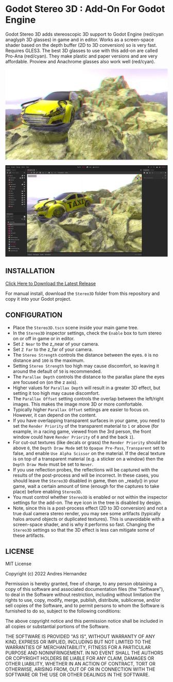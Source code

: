 # Godot Stereo 3D : Add-On For Godot Engine
Godot Stereo 3D adds stereoscopic 3D support to Godot Engine (red/cyan anaglyph 3D glasses) in game and in editor. Works as a screen-space shader based on the depth buffer (2D to 3D conversion) so is very fast. Requires GLES3. The best 3D glasses to use with this add-on are called Pro-Ana (red/cyan). They make plastic and paper versions and are very affordable. Proview and Anachrome glasses also work well (red/cyan). 

![Screenshot](ScreenShots/Godot_Stereo_3D_Game.jpg)

![Screenshot](ScreenShots/Godot_Stereo_3D_Game_Editor.jpg)

## INSTALLATION

[Click Here to Download the Latest Release](https://github.com/cybereality/godot-stereo-3d/releases/latest)

For manual install, download the `Stereo3D` folder from this repository and copy it into your Godot project.

## CONFIGURATION

* Place the `Stereo3D.tscn` scene inside your main game tree. 
* In the `Stereo3D` inspector settings, check the `Enable` box to turn stereo on or off in game or in editor.
* Set `Z Near` to the z_near of your camera.
* Set `Z Far` to the z_far of your camera.
* The `Stereo Strength` controls the distance between the eyes. `0` is no distance and `100` is the maximum.
* Setting `Stereo Strength` too high may cause discomfort, so leaving it around the default of `50` is recommended.
* The `Parallax Depth` controls the distance to the parallax plane the eyes are focused on (on the z axis). 
* Higher values for `Parallax Depth` will result in a greater 3D effect, but setting it too high may cause discomfort.
* The `Parallax Offset` setting controls the overlap between the left/right images. This makes the image more 3D or more comfortable.
* Typically higher `Parallax Offset` settings are easier to focus on. However, it can depend on the content.
* If you have overlapping transparent surfaces in your game, you need to set the `Render Priority` of the transparent material to `1` or above (for example, in a racing game, viewed from the 3rd person, the front window could have `Render Priority` of `0` and the back `1`).
* For cut-out textures (like decals or grass) the `Render Priority` should be above `0`, the `Depth Draw Mode` set to `Opaque Pre-Pass`, `Transparent` set to false, and enable `Use Alpha Scissor` on the material. If the decal texture is on top of a transparent material (e.g. a sticker on a window) then the `Depth Draw Mode` must be set to `Never`.
* If you use reflection probes, the reflections will be captured with the results of the post-process and will be incorrect. In these cases, you should leave the `Stereo3D` disabled in game, then on _ready() in your game, wait a certain amount of time (enough for the captures to take place) before enabling `Stereo3D`.
* You must control whether `Stereo3D` is enabled or not within the inspector settings for the add-on. The eye icon in the tree is disabled by design.
* Note, since this is a post-process effect (2D to 3D conversion) and not a true dual camera stereo render, you may see some artifacts (typically halos around objects or duplicated textures). This is unavoidable with a screen-space shader, and is why it performs so fast. Changing the `Stereo3D` settings so that the 3D effect is less can mitigate some of these artifacts.

## LICENSE

MIT License

Copyright (c) 2022 Andres Hernandez

Permission is hereby granted, free of charge, to any person obtaining a copy
of this software and associated documentation files (the "Software"), to deal
in the Software without restriction, including without limitation the rights
to use, copy, modify, merge, publish, distribute, sublicense, and/or sell
copies of the Software, and to permit persons to whom the Software is
furnished to do so, subject to the following conditions:

The above copyright notice and this permission notice shall be included in all
copies or substantial portions of the Software.

THE SOFTWARE IS PROVIDED "AS IS", WITHOUT WARRANTY OF ANY KIND, EXPRESS OR
IMPLIED, INCLUDING BUT NOT LIMITED TO THE WARRANTIES OF MERCHANTABILITY,
FITNESS FOR A PARTICULAR PURPOSE AND NONINFRINGEMENT. IN NO EVENT SHALL THE
AUTHORS OR COPYRIGHT HOLDERS BE LIABLE FOR ANY CLAIM, DAMAGES OR OTHER
LIABILITY, WHETHER IN AN ACTION OF CONTRACT, TORT OR OTHERWISE, ARISING FROM,
OUT OF OR IN CONNECTION WITH THE SOFTWARE OR THE USE OR OTHER DEALINGS IN THE
SOFTWARE.

